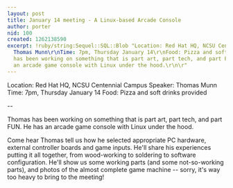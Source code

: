 ```yaml
---
layout: post
title: January 14 meeting - A Linux-based Arcade Console
author: porter
nid: 100
created: 1262138590
excerpt: !ruby/string:Sequel::SQL::Blob "Location: Red Hat HQ, NCSU Centennial Campus\r\nSpeaker:
  Thomas Munn\r\nTime: 7pm, Thursday January 14\r\nFood: Pizza and soft drinks provided\r\n\r\n--\r\n\r\nThomas
  has been working on something that is part art, part tech, and part FUN.  He has
  an arcade game console with Linux under the hood.\r\n\r"
---
```

Location: Red Hat HQ, NCSU Centennial Campus
Speaker: Thomas Munn
Time: 7pm, Thursday January 14
Food: Pizza and soft drinks provided

--

Thomas has been working on something that is part art, part tech, and part FUN.  He has an arcade game console with Linux under the hood.

Come hear Thomas tell us how he selected appropriate PC hardware, external controller boards and game inputs.  He'll share his experiences putting it all together, from wood-working to soldering to software configuration.  He'll show us some working parts (and some not-so-working parts), and photos of the almost complete game machine -- sorry, it's way too heavy to bring to the meeting!
